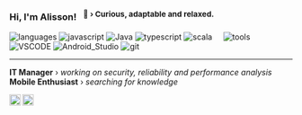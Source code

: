 ### Hi, I'm Alisson! &nbsp;&nbsp;<sup>👾 › Curious, adaptable and relaxed.

![languages](https://img.shields.io/badge/Languages:-000000.svg?style=for-the-badge&logo=white)
![javascript](https://img.shields.io/badge/JavaScript-%23323330.svg?style=for-the-badge&logo=JavaScript&logoColor=white)
![Java](https://img.shields.io/badge/java-%23323330.svg?style=for-the-badge&logo=openjdk&logoColor=white)
![typescript](https://img.shields.io/badge/TypeScript-%23323330.svg?style=for-the-badge&logo=TypeScript&logoColor=white)
![scala](https://img.shields.io/badge/Kotlin-%23323330.svg?style=for-the-badge&logo=Kotlin&logoColor=white)
&nbsp;&nbsp;&nbsp;
![tools](https://img.shields.io/badge/Tools:-000000.svg?style=for-the-badge&logo=white)
![VSCODE](https://img.shields.io/badge/VSCode-%23323330.svg?style=for-the-badge&logo=Visual-Studio-Code&logoColor=white)
![Android_Studio](https://img.shields.io/badge/Android%20Studio-%23323330.svg?style=for-the-badge&logo=Android-Studio&logoColor=white)
![git](https://img.shields.io/badge/Git-%23323330.svg?style=for-the-badge&logo=Git&logoColor=white)
&nbsp;&nbsp;&nbsp;

----

**IT Manager** › _working on security, reliability and performance analysis_
<br/>
**Mobile Enthusiast** › _searching for knowledge_


<a href="https://www.instagram.com/alissonn.co/">
  <img align="left" alt="Alisson Instagram" width="20px" src="https://simpleicons.now.sh/instagram/495f7e" />
</a>
<a href="https://www.linkedin.com/in/alisson-co/">
  <img align="left" alt="Stefanie's LinkedIn" width="20px" src="https://simpleicons.now.sh/linkedin/495f7e" />
</a>
